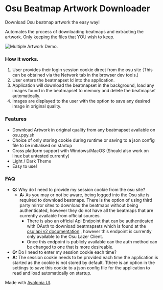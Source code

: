# Osu Beatmap Artwork Downloader
Download Osu beatmap artwork the easy way!

Automates the process of downloading beatmaps and extracting the artwork. Only keeping the files that YOU wish to keep.

 ![Multiple Artwork Demo](https://github.com/Peekaey/OsuBeatmapArtwork-Downloader/blob/master/RepoImages/MultipleArtwork1.gif).

### How it works.
1. User provides their login session cookie direct from the osu site (This can be obtained via the Network tab in the browser dev tools.)
2. User enters the beatmapset Id into the application.
3. Application will download the beatmapset in the background, load any images found in the beatmapset to memory and delete the beatmapset automatically.
4. Images are displayed to the user with the option to save any desired image in original quality.

### Features
- Download Artwork in original quality from any beatmapset available on osu.ppy.sh
- Choice of only storing cookie during runtime or saving to a json config file to be initialised on startup
- Cross platform support with Windows/MacOS (Should also work on linux but untested currently)
- Light / Dark Theme
- Easy to use!


### FAQ
- **Q:** Why do I need to provide my session cookie from the osu site?
  - **A:** As you may or not be aware, being logged into the Osu site is required to download beatmaps. There is the option of using third
  party mirror sites to download the beatmaps without being authenticated, however they do not have all the beatmaps that are currently available from official sources.
    -  There is also an official Api Endpoint that can be authenticated with OAuth to download beatmapsets which is found at the [osu!api v2 documentation](https://osu.ppy.sh/docs/index.html#get-apiv2beatmapsetsbeatmapset) , however this endpoint is currently only available to the Osu Lazer Client.
    - Once this endpoint is publicly available can the auth method can be changed to one that is more desireable.
- **Q:** Do I need to enter my session cookie each time?
- **A:** The session cookie needs to be provided each time the application is started as the cookie is not stored by default. Tthere is an option in the settings to save this cookie 
  to a json config file for the application to read and load automatically on startup. 

Made with [Avalonia UI](https://avaloniaui.net/).
